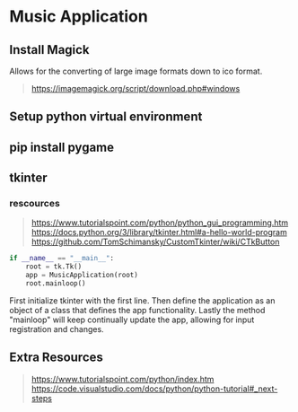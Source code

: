 # Music Application

## Install Magick

Allows for the converting of large image formats down to ico format.
><https://imagemagick.org/script/download.php#windows>

## Setup python virtual environment

## pip install pygame

## tkinter

### rescources
><https://www.tutorialspoint.com/python/python_gui_programming.htm>
><https://docs.python.org/3/library/tkinter.html#a-hello-world-program>
><https://github.com/TomSchimansky/CustomTkinter/wiki/CTkButton>
``` python
if __name__ == "__main__":
    root = tk.Tk()
    app = MusicApplication(root)
    root.mainloop()
```

First initialize tkinter with the first line.
Then define the application as an object of a class that defines the app functionality.
Lastly the method "mainloop" will keep continually update the app, allowing for input registration and changes.

## Extra Resources
><https://www.tutorialspoint.com/python/index.htm>
><https://code.visualstudio.com/docs/python/python-tutorial#_next-steps>